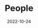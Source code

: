 ---
title: People
date: 2022-10-24

type: landing

sections:
  - block: people
    content:
      title: Meet the Team
      # Choose which groups/teams of users to display.
      #   Edit `user_groups` in each user's profile to add them to one or more of these groups.
      user_groups:
          - Professor
          - Researchers
          - Student
          - Alumni
      sort_by: Params.last_name
      sort_ascending: true
    design:
      show_interests: true
      show_role: true
      show_social: false
---